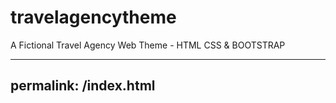# travelagencytheme
A  Fictional  Travel Agency Web Theme - HTML CSS &amp; BOOTSTRAP

---
permalink: /index.html
---

